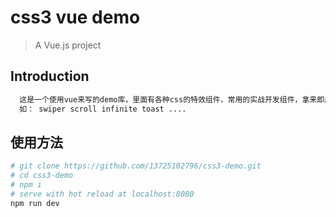 # css3 vue demo

> A Vue.js project

## Introduction
``` bash
  这是一个使用vue来写的demo库，里面有各种css的特效组件，常用的实战开发组件，拿来即用。
  如： swiper scroll infinite toast ....
```
## 使用方法

``` bash
# git clone https://github.com/13725102796/css3-demo.git
# cd css3-demo
# npm i
# serve with hot reload at localhost:8080
npm run dev


```

